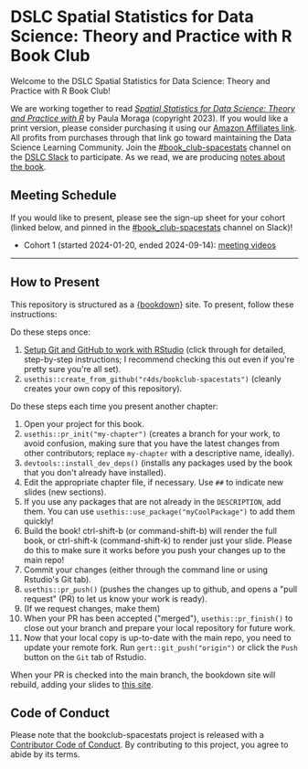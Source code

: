# DSLC Spatial Statistics for Data Science: Theory and Practice with R Book Club

Welcome to the DSLC Spatial Statistics for Data Science: Theory and Practice with R Book Club!

We are working together to read [_Spatial Statistics for Data Science: Theory and Practice with R_](https://www.paulamoraga.com/book-spatial/index.html) by Paula Moraga (copyright 2023).
If you would like a print version, please consider purchasing it using our [Amazon Affiliates link](https://www.routledge.com/Spatial-Statistics-for-Data-Science-Theory-and-Practice-with-R/Moraga/p/book/9781032633510). All profits from purchases through that link go toward maintaining the Data Science Learning Community.
Join the [#book_club-spacestats](https://dslcio.slack.com/archives/C066RJ24SHF) channel on the [DSLC Slack](https://dslc.io/join) to participate.
As we read, we are producing [notes about the book](https://dslc.io/spacestats).

## Meeting Schedule

If you would like to present, please see the sign-up sheet for your cohort (linked below, and pinned in the [#book_club-spacestats](https://dslcio.slack.com/archives/C066RJ24SHF) channel on Slack)!

- Cohort 1 (started 2024-01-20, ended 2024-09-14): [meeting videos](https://www.youtube.com/playlist?list=PL3x6DOfs2NGhACUSnWhcsTLMbDikFQ8fL)

<hr>


## How to Present

This repository is structured as a [{bookdown}](https://CRAN.R-project.org/package=bookdown) site.
To present, follow these instructions:

Do these steps once:

1. [Setup Git and GitHub to work with RStudio](https://github.com/r4ds/bookclub-setup) (click through for detailed, step-by-step instructions; I recommend checking this out even if you're pretty sure you're all set).
2. `usethis::create_from_github("r4ds/bookclub-spacestats")` (cleanly creates your own copy of this repository).

Do these steps each time you present another chapter:

1. Open your project for this book.
2. `usethis::pr_init("my-chapter")` (creates a branch for your work, to avoid confusion, making sure that you have the latest changes from other contributors; replace `my-chapter` with a descriptive name, ideally).
3. `devtools::install_dev_deps()` (installs any packages used by the book that you don't already have installed).
4. Edit the appropriate chapter file, if necessary. Use `##` to indicate new slides (new sections).
5. If you use any packages that are not already in the `DESCRIPTION`, add them. You can use `usethis::use_package("myCoolPackage")` to add them quickly!
6. Build the book! ctrl-shift-b (or command-shift-b) will render the full book, or ctrl-shift-k (command-shift-k) to render just your slide. Please do this to make sure it works before you push your changes up to the main repo!
7. Commit your changes (either through the command line or using Rstudio's Git tab).
8. `usethis::pr_push()` (pushes the changes up to github, and opens a "pull request" (PR) to let us know your work is ready).
9. (If we request changes, make them)
10. When your PR has been accepted ("merged"), `usethis::pr_finish()` to close out your branch and prepare your local repository for future work.
11. Now that your local copy is up-to-date with the main repo, you need to update your remote fork. Run `gert::git_push("origin")` or click the `Push` button on the `Git` tab of Rstudio.

When your PR is checked into the main branch, the bookdown site will rebuild, adding your slides to [this site](https://dslc.io/spacestats).


## Code of Conduct

Please note that the bookclub-spacestats project is released with a [Contributor Code of Conduct](https://contributor-covenant.org/version/2/1/CODE_OF_CONDUCT.html). By contributing to this project, you agree to abide by its terms.
